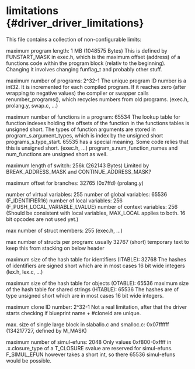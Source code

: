 limitations {#driver_driver_limitations}
========================================
This file contains a collection of non-configurable limits:

maximum program length: 1 MB (1048575 Bytes)
This is defined by FUNSTART_MASK in exec.h, which is the maximum offset
(address) of a functions code within the program block (relativ to the
beginning). Changing it involves changing funflag_t and probably other
stuff.

maximum number of programs: 2^32-1
The unique program ID number is a int32. It is incremented for each compiled
program. If it reaches zero (after wrapping to negative values) the
compiler or swapper calls renumber_programs(), which recycles numbers from
old programs.
(exec.h, prolang.y, swap.c, ...)

maximum number of functions in a program: 65534
The lookup table for function indexes holding the offsets of the function in
the functions tables is unsigned short.
The types of function arguments are stored in program_s.argument_types,
which is index by the unsigned short programs_s.type_start. 65535 has a
special meaning. Some code relies that this is unsigned short.
(exec.h, ...)
program_s.num_function_names and num_functions are unsigned short as well.

maximum length of switch: 256k (262143 Bytes)
Limited by BREAK_ADDRESS_MASK and CONTINUE_ADDRESS_MASK?

maximum offset for branches: 32765 (0x7ffd)
(prolang.y)

number of virtual variables: 255
number of global variables: 65536 (F_IDENTIFIER16)
number of local variables: 256 (F_PUSH_LOCAL_VARIABLE_LVALUE)
number of context variables: 256 (Should be consistent with local
variables, MAX_LOCAL applies to both. 16 bit opcodes are not used yet.)

max number of struct members: 255
(exec.h, ...)

max number of structs per program: usually 32767 (short)
temporary text to keep this from stacking on below header

maximum size of the hash table for identifiers (ITABLE): 32768
The hashes of identifiers are signed short which are in most cases 16 bit
wide integers (lex.h, lex.c, ...)

maximum size of the hash table for objects (OTABLE): 65536
maximum size of the hash table for shared strings (HTABLE): 65536
The hashes are of type unsigned short which are in most cases 16 bit
wide integers.

maximum clone ID number: 2^32-1
Not a real limitation, after that the driver starts checking if
blueprint name + #cloneid are unique.

max. size of single large block in slaballo.c and smalloc.c:
0x07ffffff (134217727, defined by M_MASK)

maximum number of simul-efuns: 2048
Only values 0xf800-0xffff in .x.closure_type of
a T_CLOSURE svalue are reserved for simul-efuns.
F_SIMUL_EFUN however takes a short int, so there 65536
simul-efuns would be possible.
